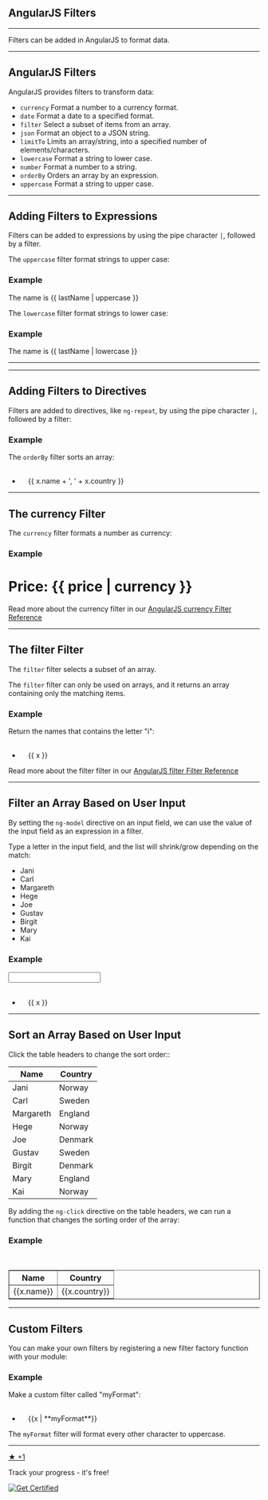 AngularJS Filters
-----------------

---

Filters can be added in AngularJS to format data.

---

AngularJS Filters
-----------------

AngularJS provides filters to transform data:

*   `currency` Format a number to a currency format.
*   `date` Format a date to a specified format.
*   `filter` Select a subset of items from an array.
*   `json` Format an object to a JSON string.
*   `limitTo` Limits an array/string, into a specified number of elements/characters.
*   `lowercase` Format a string to lower case.
*   `number` Format a number to a string.
*   `orderBy` Orders an array by an expression.
*   `uppercase` Format a string to upper case.

---

Adding Filters to Expressions
-----------------------------

Filters can be added to expressions by using the pipe character `|`, followed by a filter.

The `uppercase` filter format strings to upper case:

### Example

<div ng-app="myApp" ng-controller="personCtrl">

<p>The name is {{ lastName | uppercase }}</p>

</div>



The `lowercase` filter format strings to lower case:

### Example

<div ng-app="myApp" ng-controller="personCtrl">

<p>The name is {{ lastName | lowercase }}</p>

</div>



---

---

Adding Filters to Directives
----------------------------

Filters are added to directives, like `ng-repeat`, by using the pipe character `|`, followed by a filter:

### Example

The `orderBy` filter sorts an array:

<div ng-app="myApp" ng-controller="namesCtrl">

<ul>  
  <li ng-repeat="x in names | orderBy:'country'">  
    {{ x.name + ', ' + x.country }}  
  </li>  
</ul>

</div>



---

The currency Filter
-------------------

The `currency` filter formats a number as currency:

### Example

<div ng-app="myApp" ng-controller="costCtrl">

<h1>Price: {{ price | currency }}</h1>

</div>



Read more about the currency filter in our [AngularJS currency Filter Reference](https://www.w3schools.com/angular/ng_filter_currency.asp)

---

The filter Filter
-----------------

The `filter` filter selects a subset of an array.

The `filter` filter can only be used on arrays, and it returns an array containing only the matching items.

### Example

Return the names that contains the letter "i":

<div ng-app="myApp" ng-controller="namesCtrl">

<ul>  
  <li ng-repeat="x in names | filter : 'i'">  
    {{ x }}  
  </li>  
</ul>

</div>



Read more about the filter filter in our [AngularJS filter Filter Reference](https://www.w3schools.com/angular/ng_filter_filter.asp)

---

Filter an Array Based on User Input
-----------------------------------

By setting the `ng-model` directive on an input field, we can use the value of the input field as an expression in a filter.

Type a letter in the input field, and the list will shrink/grow depending on the match:

*   Jani
*   Carl
*   Margareth
*   Hege
*   Joe
*   Gustav
*   Birgit
*   Mary
*   Kai

### Example

<div ng-app="myApp" ng-controller="namesCtrl">

<p><input type="text" ng-model="test"></p>

<ul>  
  <li ng-repeat="x in names | filter : test">  
    {{ x }}  
  </li>  
</ul>

</div>



---

Sort an Array Based on User Input
---------------------------------

Click the table headers to change the sort order::

| Name | Country |
| --- | --- |
| Jani | Norway |
| Carl | Sweden |
| Margareth | England |
| Hege | Norway |
| Joe | Denmark |
| Gustav | Sweden |
| Birgit | Denmark |
| Mary | England |
| Kai | Norway |

By adding the `ng-click` directive on the table headers, we can run a function that changes the sorting order of the array:

### Example

<div ng-app="myApp" ng-controller="namesCtrl">

<table border="1" width="100%">  
  <tr>  
    <th ng-click="orderByMe('name')">Name</th>  
    <th ng-click="orderByMe('country')">Country</th>  
  </tr>  
  <tr ng-repeat="x in names | orderBy:myOrderBy">  
    <td>{{x.name}}</td>  
    <td>{{x.country}}</td>  
  </tr>  
</table>

</div>

<script>  
angular.module('myApp', []).controller('namesCtrl', function($scope) {  
  $scope.names = [  
    {name:'Jani',country:'Norway'},  
    {name:'Carl',country:'Sweden'},  
    {name:'Margareth',country:'England'},  
    {name:'Hege',country:'Norway'},  
    {name:'Joe',country:'Denmark'},  
    {name:'Gustav',country:'Sweden'},  
    {name:'Birgit',country:'Denmark'},  
    {name:'Mary',country:'England'},  
    {name:'Kai',country:'Norway'}  
  ];  
  $scope.orderByMe = function(x) {  
    $scope.myOrderBy = x;  
  }  
});  
</script>



---

Custom Filters
--------------

You can make your own filters by registering a new filter factory function with your module:

### Example

Make a custom filter called "myFormat":

<ul ng-app="myApp" ng-controller="namesCtrl">  
  <li ng-repeat="x in names">  
    {{x | **myFormat**}}  
  </li>  
</ul>

<script>

var app = angular.module('myApp', []);  
app.filter('**myFormat**', function() {  
  return function(x) {  
    var i, c, txt = "";  
    for (i = 0; i < x.length; i++) {  
      c = x[i];  
      if (i % 2 == 0) {  
        c = c.toUpperCase();  
      }  
      txt += c;  
    }  
    return txt;  
  };  
});  
app.controller('namesCtrl', function($scope) {  
  $scope.names = ['Jani', 'Carl', 'Margareth', 'Hege', 'Joe', 'Gustav', 'Birgit', 'Mary', 'Kai'];  
});

</script>



The `myFormat` filter will format every other character to uppercase.

---

  

[★ +1](https://profile.w3schools.com/log-in?redirect_url=https%3A%2F%2Fwww.w3schools.com%2Fangular%2Fangular_filters.asp "Your W3Schools Profile")

Track your progress - it's free!

   [![Get Certified](W3Schools.com/img_course_up_angular_300.png)](https://campus.w3schools.com/products/angularjs-certificate)